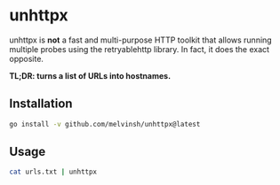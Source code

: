 # unhttpx
unhttpx is **not** a fast and multi-purpose HTTP toolkit that allows running multiple probes using the retryablehttp library. In fact, it does the exact opposite. 

**TL;DR: turns a list of URLs into hostnames.**

## Installation

``` bash
go install -v github.com/melvinsh/unhttpx@latest
```

## Usage

``` bash
cat urls.txt | unhttpx
```
